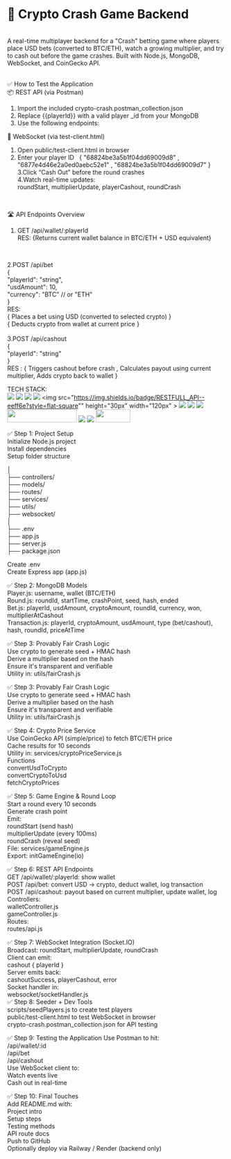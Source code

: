 # 🚀 Crypto Crash Game Backend
<br>
A real-time multiplayer backend for a "Crash" betting game where players place USD bets (converted to BTC/ETH), watch a growing multiplier, and try to cash out before the game crashes. Built with Node.js, MongoDB, WebSocket, and CoinGecko API.
<br>
<br>

✅ How to Test the Application
<br>
📦 REST API (via Postman)
<br>
1. Import the included crypto-crash.postman_collection.json<br>
2. Replace {{playerId}} with a valid player _id from your MongoDB<br>
3. Use the following endpoints:<br>

📡 WebSocket (via test-client.html)<br>

1. Open public/test-client.html in browser <br>
2. Enter your player ID &nbsp;
{ "68824be3a5b1f04dd69009d8" , "6877e4d46e2a0ed0aebc52e1" , "68824be3a5b1f04dd69009d7" } 
3.Click “Cash Out” before the round crashes<br>
4.Watch real-time updates:<br>
   roundStart, multiplierUpdate, playerCashout, roundCrash
<br>

🛣️ API Endpoints Overview<br>

1. GET /api/wallet/:playerId <br>
RES: {Returns current wallet balance in BTC/ETH + USD equivalent}
<br>

2.POST /api/bet <br>
{ <br>
  "playerId": "string", <br>
  "usdAmount": 10, <br>
  "currency": "BTC"  // or "ETH" <br>
} <br>
RES: <br>
{ Places a bet using USD (converted to selected crypto) } <br>
{ Deducts crypto from wallet at current price } <br>
<br>
3.POST /api/cashout <br>
{ <br>
  "playerId": "string" <br>
} <br>
RES : 
{ Triggers cashout before crash , Calculates payout using current multiplier, Adds crypto back to wallet } <br>


TECH STACK: <br>
<span><img src="https://camo.githubusercontent.com/94d83dc5838e2784bee25fe9e019bc2fda128676f32cef2f06baa0f6f3849b8c/68747470733a2f2f696d672e736869656c64732e696f2f62616467652f6769742d2532334630353033332e7376673f7374796c653d666f722d7468652d6261646765266c6f676f3d676974266c6f676f436f6c6f723d7768697465"></span>
<span><img src="https://camo.githubusercontent.com/7e282220b8ec0dd29cf99be1c0f5e82d74a42bc84ed834ee6afd86b4bad3bfee/68747470733a2f2f696d672e736869656c64732e696f2f62616467652f6769746875622d2532333132313031312e7376673f7374796c653d666f722d7468652d6261646765266c6f676f3d676974687562266c6f676f436f6c6f723d7768697465" ></span>
<span><img src="https://camo.githubusercontent.com/ec9b2bbaccf6915a29050ce24c10cd9b481b0c41b0bf5194add3e69f49a9be3c/68747470733a2f2f696d672e736869656c64732e696f2f62616467652f4d6f6e676f44422d2532333465613934622e7376673f7374796c653d666f722d7468652d6261646765266c6f676f3d6d6f6e676f6462266c6f676f436f6c6f723d7768697465"></span>
<span><img src="https://camo.githubusercontent.com/e3aef779877ecfad97fc1e213d3c449a685e6766c0c7fdca210802d4a1f59302/68747470733a2f2f696d672e736869656c64732e696f2f62616467652f536f636b65742e696f2d626c61636b3f7374796c653d666f722d7468652d6261646765266c6f676f3d736f636b65742e696f266261646765436f6c6f723d303130313031"></span>
<span><img src="https://img.shields.io/badge/RESTFULL_API--eeff6e?style=flat-square"" height="30px" width="120px" ></span>
<span><img src="https://camo.githubusercontent.com/f93e05694a6f01f2f6a37713a454a942442a5ff2b33083891096a6f7e57842f8/68747470733a2f2f696d672e736869656c64732e696f2f62616467652f72656163742d2532333230323332612e7376673f7374796c653d666f722d7468652d6261646765266c6f676f3d7265616374266c6f676f436f6c6f723d253233363144414642"></span>
<span><img src="https://camo.githubusercontent.com/fd00f5fb76a02f6093a50142c52193fa6353f4a1b5199827c57cbe99d611b532/68747470733a2f2f696d672e736869656c64732e696f2f62616467652f4e504d2d2532334342333833372e7376673f7374796c653d666f722d7468652d6261646765266c6f676f3d6e706d266c6f676f436f6c6f723d7768697465"></span>
<span><img src="https://camo.githubusercontent.com/ec9b2bbaccf6915a29050ce24c10cd9b481b0c41b0bf5194add3e69f49a9be3c/68747470733a2f2f696d672e736869656c64732e696f2f62616467652f4d6f6e676f44422d2532333465613934622e7376673f7374796c653d666f722d7468652d6261646765266c6f676f3d6d6f6e676f6462266c6f676f436f6c6f723d7768697465"></span>
<span><img src="https://img.shields.io/badge/Socket.io.client-e164e3?style=flat-square&logo=tailwindcss&logoColor=white" height="30px" width="160px" ></span> 
<span><img src="https://camo.githubusercontent.com/e01b1cfdcc52e26519db194c2a7b4b93eafe7a614a0dab69cfe967864a8f1119/68747470733a2f2f696d672e736869656c64732e696f2f62616467652f657870726573732e6a732d2532333430346435392e7376673f7374796c653d666f722d7468652d6261646765266c6f676f3d65787072657373266c6f676f436f6c6f723d253233363144414642"></span>
<span><img src="https://camo.githubusercontent.com/8477a50d7210f0f3bf15fbe5b44809296b75f2101a2927818599d72c8ea72cef/68747470733a2f2f696d672e736869656c64732e696f2f62616467652f6e6f64652e6a732d3644413535463f7374796c653d666f722d7468652d6261646765266c6f676f3d6e6f64652e6a73266c6f676f436f6c6f723d7768697465"></span>
<span><img src="https://img.shields.io/badge/-RENDER-f23400?style=flat-square" height="30px" width="80px" ></span>

✅ Step 1: Project Setup <br>
    Initialize Node.js project<br>
    Install dependencies<br>
    Setup folder structure<br>
    
│<br>
├── controllers/<br>
├── models/<br>
├── routes/<br>
├── services/<br>
├── utils/<br>
├── websocket/<br>
│<br>
├── .env<br>
├── app.js <br>
├── server.js <br>
├── package.json<br>

   Create .env<br>
   Create Express app (app.js)<br>

✅ Step 2: MongoDB Models
<br>
   Player.js: username, wallet (BTC/ETH)<br>
   Round.js: roundId, startTime, crashPoint, seed, hash, ended<br>
   Bet.js: playerId, usdAmount, cryptoAmount, roundId, currency, won, multiplierAtCashout<br>
   Transaction.js: playerId, cryptoAmount, usdAmount, type (bet/cashout), hash, roundId, priceAtTime<br>

✅ Step 3: Provably Fair Crash Logic
<br>
    Use crypto to generate seed + HMAC hash<br>
    Derive a multiplier based on the hash<br>
    Ensure it's transparent and verifiable<br>
    Utility in: utils/fairCrash.js<br>

✅ Step 3: Provably Fair Crash Logic
<br>
   Use crypto to generate seed + HMAC hash<br>
   Derive a multiplier based on the hash<br>
   Ensure it's transparent and verifiable<br>
   Utility in: utils/fairCrash.js<br>

✅ Step 4: Crypto Price Service<br>
    Use CoinGecko API (simple/price) to fetch BTC/ETH price<br>
    Cache results for 10 seconds<br>
    Utility in: services/cryptoPriceService.js<br>
    Functions<br>
      convertUsdToCrypto<br>
      convertCryptoToUsd<br>
      fetchCryptoPrices<br>

✅ Step 5: Game Engine & Round Loop
   <br>
   Start a round every 10 seconds<br>
   Generate crash point<br>
   Emit:<br>
   roundStart (send hash)<br>
   multiplierUpdate (every 100ms)<br>
   roundCrash (reveal seed)<br>
   File: services/gameEngine.js<br>
   Export: initGameEngine(io)<br>

✅ Step 6: REST API Endpoints<br>
   GET /api/wallet/:playerId: show wallet<br>
   POST /api/bet: convert USD → crypto, deduct wallet, log transaction<br>
   POST /api/cashout: payout based on current multiplier, update wallet, log<br>
   Controllers:<br>
   walletController.js<br>
   gameController.js<br>
   Routes:<br>
   routes/api.js<br>

✅ Step 7: WebSocket Integration (Socket.IO) <br>
   Broadcast:
   roundStart, multiplierUpdate, roundCrash<br>
   Client can emit:<br>
   cashout { playerId }<br>
   Server emits back:<br>
   cashoutSuccess, playerCashout, error<br>
   Socket handler in:<br>
   websocket/socketHandler.js<br>
✅ Step 8: Seeder + Dev Tools <br>
   scripts/seedPlayers.js to create test players<br>
   public/test-client.html to test WebSocket in browser<br>
   crypto-crash.postman_collection.json for API testing<br>

✅ Step 9: Testing the Application
   Use Postman to hit:<br>
    /api/wallet/:id<br>
    /api/bet<br>
     /api/cashout<br>
   Use WebSocket client to:<br>
    Watch events live<br>
    Cash out in real-time<br>

✅ Step 10: Final Touches<br>
  Add README.md with:<br>
  Project intro<br>
  Setup steps<br>
  Testing methods<br>
  API route docs<br>
  Push to GitHub<br>
  Optionally deploy via Railway / Render (backend only)
